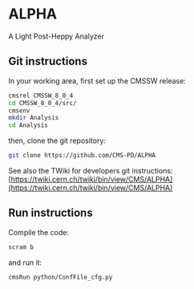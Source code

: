 # ALPHA
A Light Post-Heppy Analyzer

## Git instructions
In your working area, first set up the CMSSW release:
```bash
cmsrel CMSSW_8_0_4
cd CMSSW_8_0_4/src/
cmsenv
mkdir Analysis
cd Analysis
```
then, clone the git repository:
```bash
git clone https://github.com/CMS-PD/ALPHA
```
See also the TWiki for developers git instructions: [https://twiki.cern.ch/twiki/bin/view/CMS/ALPHA](https://twiki.cern.ch/twiki/bin/view/CMS/ALPHA)

## Run instructions
Compile the code:
```bash
scram b
```
and run it:
```bash
cmsRun python/ConfFile_cfg.py
```
